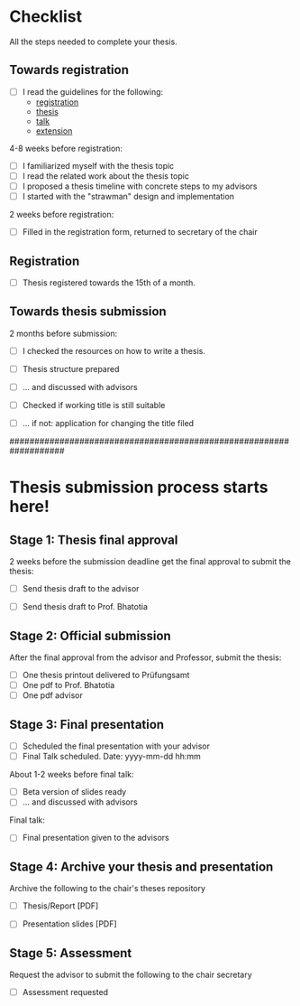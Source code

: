 # Checklist

All the steps needed to complete your thesis.

## Towards registration

* [ ] I read the guidelines for the following:
    - [registration](registration/REGISTER-README.md)
    - [thesis](thesis/THESIS-README.md)
    - [talk](talk/TALK-README.md)
    - [extension](extension/EXTEND-README.md)
    
4-8 weeks before registration:
* [ ] I familiarized myself with the thesis topic
* [ ] I read the related work about the thesis topic
* [ ] I proposed a thesis timeline with concrete steps to my advisors
* [ ] I started with the "strawman" design and implementation

2 weeks before registration:
* [ ] Filled in the registration form, returned to secretary of the chair

## Registration

* [ ] Thesis registered towards the 15th of a month.


## Towards thesis submission

2 months before submission:
* [ ] I checked the resources on how to write a thesis.
* [ ] Thesis structure prepared
* [ ] ... and discussed with advisors
* [ ] Checked if working title is still suitable
* [ ] ... if not: application for changing the title filed


###################################################################
# Thesis submission process starts here!

## Stage 1: Thesis final approval

2 weeks before the submission deadline get the final approval to submit the thesis:
* [ ] Send thesis draft to the advisor
* [ ] Send thesis draft to Prof. Bhatotia


## Stage 2: Official submission

After the final approval from the advisor and Professor, submit the thesis:
* [ ] One thesis printout delivered to Prüfungsamt
* [ ] One pdf to Prof. Bhatotia
* [ ] One pdf advisor

## Stage 3: Final presentation

* [ ] Scheduled the final presentation with your advisor
* [ ] Final Talk scheduled. Date: yyyy-mm-dd hh:mm

About 1-2 weeks before final talk:
* [ ] Beta version of slides ready
* [ ] ... and discussed with advisors

Final talk:
* [ ] Final presentation given to the advisors


## Stage 4: Archive your thesis and presentation

Archive the following  to the chair's theses repository
* [ ] Thesis/Report [PDF]
* [ ] Presentation slides [PDF]


## Stage 5: Assessment

Request the advisor to submit the following to the chair secretary
* [ ] Assessment requested
